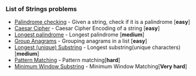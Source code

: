 ### List of Strings problems

- [Palindrome checking](Palindrome/README.md) - Given a string, check if it is a palindrome [**easy**]
- [Caesar Cipher](CaesarCipher/README.md) - Caesar Cipher Encoding of a string [**easy**]
- [Longest palindrome](LongestPalindrome/README.md) - Longest palindrome [**medium**]
- [Group Anagrams](GroupAnagrams/README.md) - Grouping anagrams in a list [**easy**]
- [Longest (unique) Substring](LongestUniqueSubstring/README.md) - Longest substring(unique characters) [**medium**]
- [Pattern Matching](PatternMatcher/README.md) - Pattern matching[**hard**]
- [Minimum Window Substring](SubStringMatch/README.md) - Minimum Window Matching[**Very hard**]



